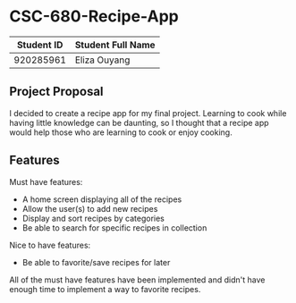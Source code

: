 # CSC-680-Recipe-App

|        Student ID          |     Student Full Name      |
| ---------------------------| ---------------------------|
|      920285961       |       Eliza Ouyang       | 

## Project Proposal
I decided to create a recipe app for my final project. Learning to cook while having little knowledge can be daunting, so I thought that a recipe app would help those who are learning to cook or enjoy cooking.

## Features
Must have features:
  - A home screen displaying all of the recipes
  - Allow the user(s) to add new recipes
  - Display and sort recipes by categories
  - Be able to search for specific recipes in collection

Nice to have features:
  - Be able to favorite/save recipes for later

All of the must have features have been implemented and didn't have enough time to implement a way to favorite recipes.
